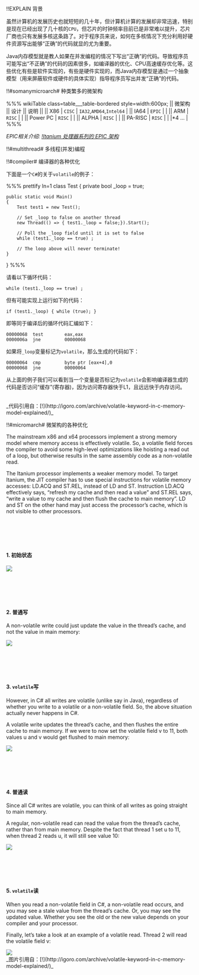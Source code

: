 !!EXPLAIN
背景

虽然计算机的发展历史也就短短的几十年，但计算机计算的发展却非常迅速，特别是现在已经出现了几十核的`CPU`，但芯片的时钟频率目前已是非常难以提升，芯片厂商也只有发展多核这条路了。对于程序员来说，如何在多核情况下充分利用好硬件资源写出能够“正确”的代码就显的尤为重要。

Java内存模型就是教人如果在并发编程的情况下写出“正确”的代码。导致程序员可能写出“不正确”的代码的因素很多，如编译器的优化、CPU高速缓存优化等。这些优化有些是软件实现的，有些是硬件实现的，而Java内存模型是通过一个抽象模型（用来屏蔽软件或硬件的具体实现）指导程序员写出并发“正确”的代码。


!!#somanymicroarch# 种类繁多的微架构

%%% wikiTable class=table___table-bordered style=width:600px;
|| 微架构 || 设计 || 说明 ||
|| X86 | `CISC` | `IA32`,`AMD64`,`Intel64` |
|| IA64 | `EPIC` |  |
|| ARM | `RISC` |  |
|| Power PC | `RISC` |  |
|| ALPHA | `RISC` |  |
|| PA-RISC | `RISC` |  |
|*4 ... |
%%%

_EPIC相关介绍: [!Itanium 处理器系列的 EPIC 架构](ia64/HP_Integrity_document_02.pdf)_


!!#multithread# 多线程(并发)编程


!!#compiler# 编译器的各种优化

下面是一个`C#`的关于`volatile`的例子：

%%% prettify ln=1
class Test
{
    private bool _loop = true;

    public static void Main()
    {
        Test test1 = new Test();

        // Set _loop to false on another thread
        new Thread(() => { test1._loop = false;}).Start();

        // Poll the _loop field until it is set to false
        while (test1._loop == true) ;

        // The loop above will never terminate!
    }
}
%%%

<span class="glyphicon glyphicon-eye-open" style="color:blue;"></span>请看以下循环代码：
```
while (test1._loop == true) ;
```

<span class="glyphicon glyphicon-exclamation-sign" style="color:red;"></span> 但有可能实现上运行如下的代码：
```
if (test1._loop) { while (true); }
```

<span class="glyphicon glyphicon-exclamation-sign" style="color:red;"></span> 即等同于编译后的循环代码汇编如下：
```
00000068  test        eax,eax 
0000006a  jne         00000068
```

<span class="glyphicon glyphicon-ok" style="color:green;"></span> 如果将`_loop`变量标记为`volatile`，那么生成的代码如下：
```
00000064  cmp         byte ptr [eax+4],0 
00000068  jne         00000064
```

从上面的例子我们可以看到当一个变量是否标记为`volatile`会影响编译器生成的代码是否访问“缓存”(寄存器)，因为访问寄存器快于L1，且远远快于内存访问。

<br>
_代码引用自：[!](http://igoro.com/archive/volatile-keyword-in-c-memory-model-explained/)_



!!#micromarch# 微架构的各种优化

The mainstream x86 and x64 processors implement a strong memory model where memory access is effectively volatile. So, a volatile field forces the compiler to avoid some high-level optimizations like hoisting a read out of a loop, but otherwise results in the same assembly code as a non-volatile read.

The Itanium processor implements a weaker memory model. To target Itanium, the JIT compiler has to use special instructions for volatile memory accesses: LD.ACQ and ST.REL, instead of LD and ST. Instruction LD.ACQ effectively says, “refresh my cache and then read a value” and ST.REL says, “write a value to my cache and then flush the cache to main memory”. LD and ST on the other hand may just access the processor’s cache, which is not visible to other processors.

<br><br>
----
#### 1. 初始状态

<img src="/java.memory.model/ia64/mm/1-init.png"/>

<br><br>
----
#### 2. 普通写

A non-volatile write could just update the value in the thread’s cache, and not the value in main memory:

<img src="/java.memory.model/ia64/mm/2-write.png"/>

<br><br>
----
#### 3. `volatile`写

However, in C# all writes are volatile (unlike say in Java), regardless of whether you write to a volatile or a non-volatile field. So, the above situation actually never happens in C#.

A volatile write updates the thread’s cache, and then flushes the entire cache to main memory. If we were to now set the volatile field v to 11, both values u and v would get flushed to main memory:

<img src="/java.memory.model/ia64/mm/3-volatile-write.png"/>

<br><br>
----
#### 4. 普通读

Since all C# writes are volatile, you can think of all writes as going straight to main memory.

A regular, non-volatile read can read the value from the thread’s cache, rather than from main memory. Despite the fact that thread 1 set u to 11, when thread 2 reads u, it will still see value 10:

<img src="/java.memory.model/ia64/mm/4-read.png"/>

<br><br>
----
#### 5. `volatile`读

When you read a non-volatile field in C#, a non-volatile read occurs, and you may see a stale value from the thread’s cache. Or, you may see the updated value. Whether you see the old or the new value depends on your compiler and your processor.

Finally, let’s take a look at an example of a volatile read. Thread 2 will read the volatile field v:

<img src="/java.memory.model/ia64/mm/5-volatile-read.png"/>

<br>
_图片引用自：[!](http://igoro.com/archive/volatile-keyword-in-c-memory-model-explained/)_

